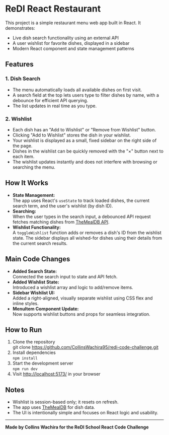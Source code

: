 # ReDI React Restaurant

This project is a simple restaurant menu web app built in React. It demonstrates:
- Live dish search functionality using an external API
- A user wishlist for favorite dishes, displayed in a sidebar
- Modern React component and state management patterns

## Features

### 1. Dish Search
- The menu automatically loads all available dishes on first visit.
- A search field at the top lets users type to filter dishes by name, with a debounce for efficient API querying.
- The list updates in real time as you type.

### 2. Wishlist
- Each dish has an "Add to Wishlist" or "Remove from Wishlist" button.
- Clicking "Add to Wishlist" stores the dish in your wishlist.
- Your wishlist is displayed as a small, fixed sidebar on the right side of the page.
- Dishes in the wishlist can be quickly removed with the "×" button next to each item.
- The wishlist updates instantly and does not interfere with browsing or searching the menu.

## How It Works

- **State Management:**  
  The app uses React's `useState` to track loaded dishes, the current search term, and the user's wishlist (by dish ID).
- **Searching:**  
  When the user types in the search input, a debounced API request fetches matching dishes from [TheMealDB API](https://www.themealdb.com/api.php).
- **Wishlist Functionality:**  
  A `toggleWishlist` function adds or removes a dish's ID from the wishlist state. The sidebar displays all wished-for dishes using their details from the current search results.

## Main Code Changes

- **Added Search State:**  
  Connected the search input to state and API fetch.
- **Added Wishlist State:**  
  Introduced a wishlist array and logic to add/remove items.
- **Sidebar Wishlist UI:**  
  Added a right-aligned, visually separate wishlist using CSS flex and inline styles.
- **MenuItem Component Update:**  
  Now supports wishlist buttons and props for seamless integration.

## How to Run

1. Clone the repository  
   git clone https://github.com/CollinsWachira95/redi-code-challenge.git
2. Install dependencies  
   `npm install`
3. Start the development server  
   `npm run dev`
4. Visit [http://localhost:5173/](http://localhost:5173/) in your browser

## Notes

- Wishlist is session-based only; it resets on refresh.
- The app uses [TheMealDB](https://www.themealdb.com/api.php) for dish data.
- The UI is intentionally simple and focuses on React logic and usability.

---

**Made by Collins Wachira for the ReDI School React Code Challenge**
